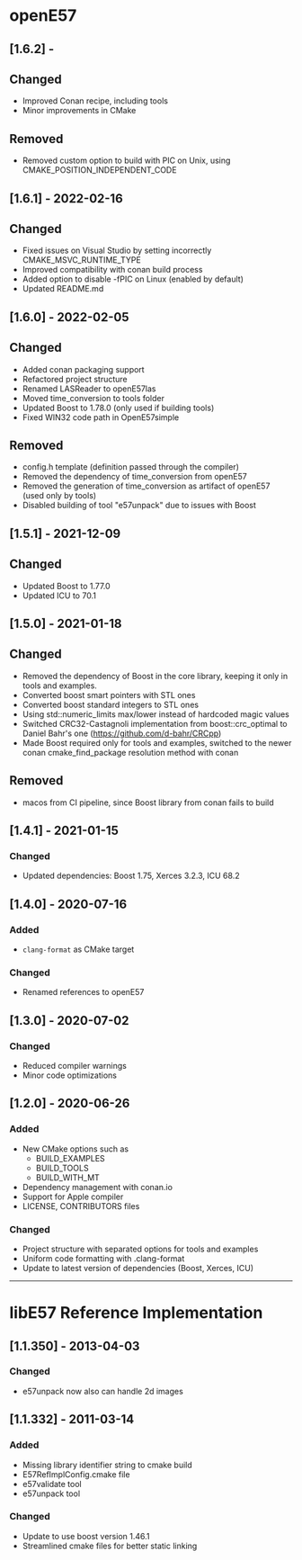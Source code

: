 # openE57

## [1.6.2] - 

## Changed
- Improved Conan recipe, including tools
- Minor improvements in CMake

## Removed
- Removed custom option to build with PIC on Unix, using CMAKE_POSITION_INDEPENDENT_CODE

## [1.6.1] - 2022-02-16

## Changed
- Fixed issues on Visual Studio by setting incorrectly CMAKE_MSVC_RUNTIME_TYPE
- Improved compatibility with conan build process
- Added option to disable -fPIC on Linux (enabled by default)
- Updated README.md

## [1.6.0] - 2022-02-05

## Changed
- Added conan packaging support
- Refactored project structure
- Renamed LASReader to openE57las
- Moved time_conversion to tools folder
- Updated Boost to 1.78.0 (only used if building tools)
- Fixed WIN32 code path in OpenE57simple

## Removed
- config.h template (definition passed through the compiler)
- Removed the dependency of time_conversion from openE57
- Removed the generation of time_conversion as artifact of openE57 (used only by tools)
- Disabled building of tool "e57unpack" due to issues with Boost

## [1.5.1] - 2021-12-09

## Changed
- Updated Boost to 1.77.0
- Updated ICU to 70.1

## [1.5.0] - 2021-01-18

## Changed
- Removed the dependency of Boost in the core library, keeping it only in tools and examples.
- Converted boost smart pointers with STL ones
- Converted boost standard integers to STL ones
- Using std::numeric_limits max/lower instead of hardcoded magic values
- Switched CRC32-Castagnoli implementation from boost::crc_optimal to Daniel Bahr's one (https://github.com/d-bahr/CRCpp)
- Made Boost required only for tools and examples, switched to the newer conan cmake_find_package resolution method with conan

## Removed
- macos from CI pipeline, since Boost library from conan fails to build


## [1.4.1] - 2021-01-15

### Changed
- Updated dependencies: Boost 1.75, Xerces 3.2.3, ICU 68.2
  

## [1.4.0] - 2020-07-16
### Added
- `clang-format` as CMake target

### Changed
- Renamed references to openE57
  

## [1.3.0] - 2020-07-02
### Changed
- Reduced compiler warnings
- Minor code optimizations


## [1.2.0] - 2020-06-26
### Added
- New CMake options such as
  - BUILD_EXAMPLES
  - BUILD_TOOLS
  - BUILD_WITH_MT
- Dependency management with conan.io
- Support for Apple compiler
- LICENSE, CONTRIBUTORS files

### Changed
- Project structure with separated options for tools and examples
- Uniform code formatting with .clang-format
- Update to latest version of dependencies (Boost, Xerces, ICU)

------------

# libE57 Reference Implementation

## [1.1.350] - 2013-04-03
### Changed
- e57unpack now also can handle 2d images


## [1.1.332] - 2011-03-14
### Added
- Missing library identifier string to cmake build
- E57RefImplConfig.cmake file
- e57validate tool
- e57unpack tool

### Changed
- Update to use boost version 1.46.1
- Streamlined cmake files for better static linking
    
